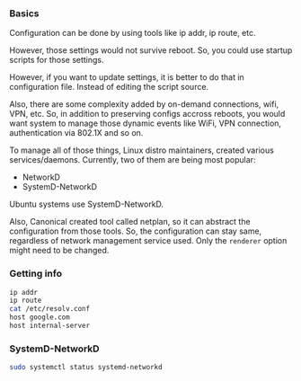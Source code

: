 ### Basics

Configuration can be done by using tools like
ip addr, ip route, etc.

However, those settings would not survive reboot. So, you could use startup scripts for those settings.

However, if you want to update settings, it is better to do that in configuration file. Instead of editing the script source.

Also, there are some complexity added by on-demand connections, wifi, VPN, etc. So, in addition to preserving configs accross reboots, you would want system to manage those dynamic events like WiFi, VPN connection, authentication via 802.1X and so on.

To manage all of those things, Linux distro maintainers, created various services/daemons. Currently, two of them are being most popular:

- NetworkD
- SystemD-NetworkD

Ubuntu systems use SystemD-NetworkD.

Also, Canonical created tool called netplan, so it can abstract the configuration from those tools. So, the configuration can stay same, regardless of network management service used. Only the `renderer` option might need to be changed.

### Getting info

```bash
ip addr
ip route
cat /etc/resolv.conf
host google.com
host internal-server
```

### SystemD-NetworkD

```bash
sudo systemctl status systemd-networkd
```
